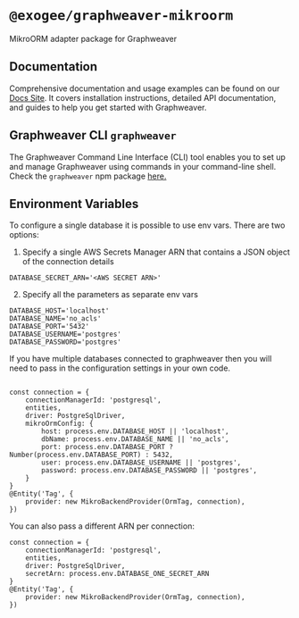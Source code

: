 # `@exogee/graphweaver-mikroorm`

MikroORM adapter package for Graphweaver

## Documentation

Comprehensive documentation and usage examples can be found on our [Docs Site](https://graphweaver.com/docs). It covers installation instructions, detailed API documentation, and guides to help you get started with Graphweaver.

## Graphweaver CLI `graphweaver`

The Graphweaver Command Line Interface (CLI) tool enables you to set up and manage Graphweaver using commands in your command-line shell. Check the `graphweaver` npm package [here.](https://www.npmjs.com/package/graphweaver)

## Environment Variables

To configure a single database it is possible to use env vars. There are two options:

1. Specify a single AWS Secrets Manager ARN that contains a JSON object of the connection details

```
DATABASE_SECRET_ARN='<AWS SECRET ARN>'
```

2. Specify all the parameters as separate env vars

```
DATABASE_HOST='localhost'
DATABASE_NAME='no_acls'
DATABASE_PORT='5432'
DATABASE_USERNAME='postgres'
DATABASE_PASSWORD='postgres'
```

If you have multiple databases connected to graphweaver then you will need to pass in the configuration settings in your own code.

```

const connection = {
    connectionManagerId: 'postgresql',
    entities,
    driver: PostgreSqlDriver,
    mikroOrmConfig: {
        host: process.env.DATABASE_HOST || 'localhost',
        dbName: process.env.DATABASE_NAME || 'no_acls',
        port: process.env.DATABASE_PORT ? Number(process.env.DATABASE_PORT) : 5432,
        user: process.env.DATABASE_USERNAME || 'postgres',
        password: process.env.DATABASE_PASSWORD || 'postgres',
    }
}
@Entity('Tag', {
	provider: new MikroBackendProvider(OrmTag, connection),
})
```

You can also pass a different ARN per connection:

```
const connection = {
    connectionManagerId: 'postgresql',
    entities,
    driver: PostgreSqlDriver,
    secretArn: process.env.DATABASE_ONE_SECRET_ARN
}
@Entity('Tag', {
	provider: new MikroBackendProvider(OrmTag, connection),
})
```
